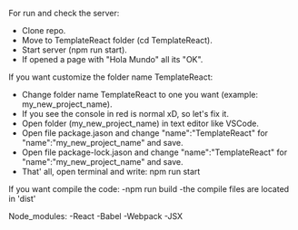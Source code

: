 For run and check the server:
- Clone repo.
- Move to TemplateReact folder (cd TemplateReact).
- Start server (npm run start).
- If opened a page with "Hola Mundo" all its "OK".


If you want customize the folder name TemplateReact:
- Change folder name TemplateReact to one you want (example: my_new_project_name).
- If you see the console in red is normal xD, so let's fix it.
- Open folder (my_new_project_name) in text editor like VSCode.
- Open file package.jason and change "name":"TemplateReact" for "name":"my_new_project_name" and save.
- Open file package-lock.jason and change "name":"TemplateReact" for "name":"my_new_project_name" and save.
- That' all, open terminal and write: npm run start

If you want compile the code:
-npm run build
-the compile files are located in 'dist'


Node_modules:
-React
-Babel
-Webpack
-JSX
